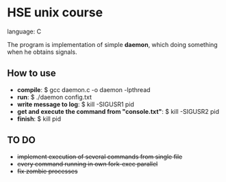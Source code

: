 # HSE unix course

language: C

The program is implementation of simple **daemon**, which doing something when he obtains signals.

## How to use

* **compile**: $ gcc daemon.c -o daemon -lpthread
* **run**: $ ./daemon config.txt
* **write message to log**: $ kill -SIGUSR1 pid
* **get and execute the command from "console.txt"**: $ kill -SIGUSR2 pid
* **finish**: $ kill pid

## TO DO

* ~~implement execution of several commands from single file~~
* ~~every command running in own fork-exec parallel~~
* ~~fix zombie processes~~